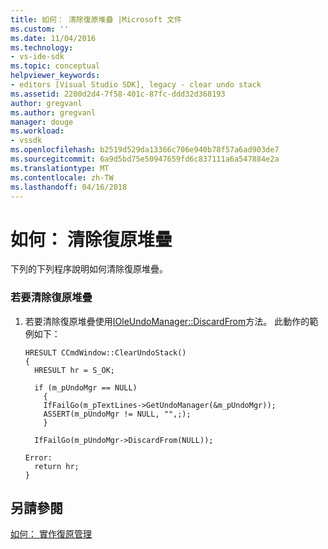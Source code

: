 ```yaml
---
title: 如何： 清除復原堆疊 |Microsoft 文件
ms.custom: ''
ms.date: 11/04/2016
ms.technology:
- vs-ide-sdk
ms.topic: conceptual
helpviewer_keywords:
- editors [Visual Studio SDK], legacy - clear undo stack
ms.assetid: 2200d2d4-7f58-401c-87fc-ddd32d368193
author: gregvanl
ms.author: gregvanl
manager: douge
ms.workload:
- vssdk
ms.openlocfilehash: b2519d529da13366c706e940b78f57a6ad903de7
ms.sourcegitcommit: 6a9d5bd75e50947659fd6c837111a6a547884e2a
ms.translationtype: MT
ms.contentlocale: zh-TW
ms.lasthandoff: 04/16/2018
---
```

# <a name="how-to-clear-the-undo-stack"></a>如何： 清除復原堆疊
下列的下列程序說明如何清除復原堆疊。  
  
### <a name="to-clear-the-undo-stack"></a>若要清除復原堆疊  
  
1.  若要清除復原堆疊使用[IOleUndoManager::DiscardFrom](http://msdn.microsoft.com/library/windows/desktop/ms693799)方法。 此動作的範例如下：  
  
    ```  
    HRESULT CCmdWindow::ClearUndoStack()  
    {  
      HRESULT hr = S_OK;  
  
      if (m_pUndoMgr == NULL)  
        {  
        IfFailGo(m_pTextLines->GetUndoManager(&m_pUndoMgr));  
        ASSERT(m_pUndoMgr != NULL, "",;);  
        }  
  
      IfFailGo(m_pUndoMgr->DiscardFrom(NULL));  
  
    Error:  
      return hr;  
    }  
    ```  
  
## <a name="see-also"></a>另請參閱  
 [如何： 實作復原管理](../extensibility/how-to-implement-undo-management.md)